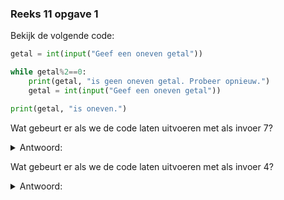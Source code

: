 ### Reeks 11 opgave 1

Bekijk de volgende code:

```python
getal = int(input("Geef een oneven getal"))

while getal%2==0:
    print(getal, "is geen oneven getal. Probeer opnieuw.")
    getal = int(input("Geef een oneven getal"))

print(getal, "is oneven.")

```

Wat gebeurt er als we de code laten uitvoeren met als invoer 7?

<details>
  <summary>Antwoord:</summary>
    
      7 is oneven.
</details>

Wat gebeurt er als we de code laten uitvoeren met als invoer 4?

<details>
  <summary>Antwoord:</summary> 
    
      4 is geen oneven getal. Probeer opnieuw.
      <b\>
      Geef een oneven getal
      ..(dit gaat zo verder)
</details>


